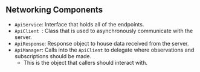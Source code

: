 Networking Components
---------------------
- `ApiService`: Interface that holds all of the endpoints.
- `ApiClient `: Class that is used to asynchronously communicate with the server.
- `ApiResponse`: Response object to house data received from the server.
- `ApiManager`: Calls into the `ApiClient` to delegate where observations and subscriptions should be made.
    - This is the object that callers should interact with.
